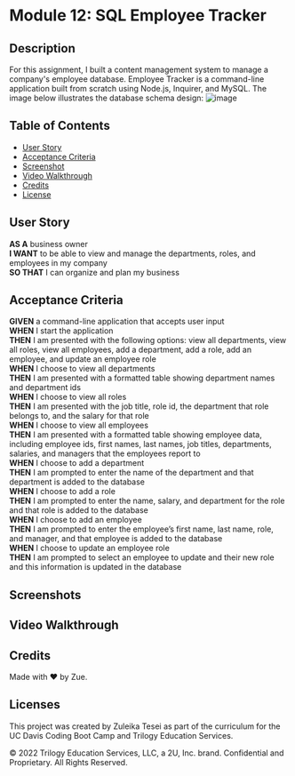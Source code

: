 # Module 12: SQL Employee Tracker

## Description 
For this assignment, I built a content management system to manage a company's employee database.
Employee Tracker is a command-line application built from scratch using Node.js, Inquirer, and MySQL. 
The image below illustrates the database schema design:
![image](https://user-images.githubusercontent.com/107950028/192882961-5d2c542d-33cb-4be8-ad40-93156778fc64.png)


## Table of Contents
- [User Story](#user-story)
- [Acceptance Criteria](#acceptance-criteria)
- [Screenshot](#screenshot)
- [Video Walkthrough](#video-walkthrough)
- [Credits](#credits)
- [License](#license)

## User Story 
**AS A** business owner <br>
**I WANT** to be able to view and manage the departments, roles, and employees in my company <br>
**SO THAT** I can organize and plan my business <br>

## Acceptance Criteria 
**GIVEN** a command-line application that accepts user input <br>
**WHEN** I start the application <br>
**THEN** I am presented with the following options: view all departments, view all roles, view all employees, add a department, add a role, add an employee, and update an employee role <br>
**WHEN** I choose to view all departments <br>
**THEN** I am presented with a formatted table showing department names and department ids <br>
**WHEN** I choose to view all roles <br>
**THEN** I am presented with the job title, role id, the department that role belongs to, and the salary for that role <br>
**WHEN** I choose to view all employees <br>
**THEN** I am presented with a formatted table showing employee data, including employee ids, first names, last names, job titles, departments, salaries, and managers that the employees report to <br>
**WHEN** I choose to add a department <br>
**THEN** I am prompted to enter the name of the department and that department is added to the database <br>
**WHEN** I choose to add a role <br>
**THEN** I am prompted to enter the name, salary, and department for the role and that role is added to the database <br>
**WHEN** I choose to add an employee <br>
**THEN** I am prompted to enter the employee’s first name, last name, role, and manager, and that employee is added to the database <br>
**WHEN** I choose to update an employee role <br>
**THEN** I am prompted to select an employee to update and their new role and this information is updated in the database <br>

## Screenshots 

## Video Walkthrough 

## Credits
Made with &hearts; by Zue. <br>

## Licenses 
This project was created by Zuleika Tesei as part of the curriculum for the UC Davis Coding Boot Camp and Trilogy Education Services.

© 2022 Trilogy Education Services, LLC, a 2U, Inc. brand. Confidential and Proprietary. All Rights Reserved.
